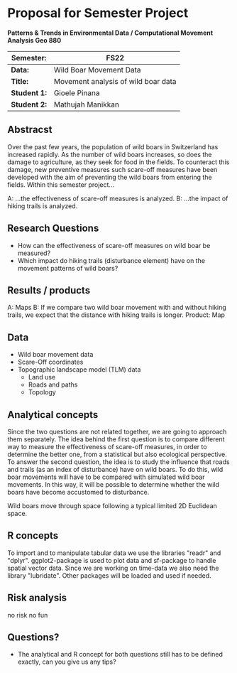 # Proposal for Semester Project

**Patterns & Trends in Environmental Data / Computational Movement
Analysis Geo 880**

| Semester:      | FS22                                |
|----------------|-------------------------------------|
| **Data:**      | Wild Boar Movement Data             |
| **Title:**     | Movement analysis of wild boar data |
| **Student 1:** | Gioele Pinana                       |
| **Student 2:** | Mathujah Manikkan                   |

## Abstracst 
<!-- (50-60 words) --> 
Over the past few years, the population of wild boars in Switzerland has increased rapidly. As the number of wild boars increases, so does the damage to agriculture, as they seek for food in the fields. To counteract this damage, new preventive measures such scare-off measures have been developed with the aim of preventing the wild boars from entering the fields. Within this semester project...

A: ...the effectiveness of scare-off measures is analyzed. 
B: ...the impact of hiking trails is analyzed. 

## Research Questions
<!-- (50-60 words) -->
* How can the effectiveness of scare-off measures on wild boar be measured?  
* Which impact do hiking trails (disturbance element) have on the movement patterns of wild boars?

## Results / products
<!-- What do you expect, anticipate? -->
A: Maps
B: If we compare two wild boar movement with and without hiking trails, we expect that the distance with hiking trails is longer. Product: Map

## Data
<!-- What data will you use? Will you require additional context data? Where do you get this data from? Do you already have all the data? -->
* Wild boar movement data
* Scare-Off coordinates
* Topographic landscape model (TLM) data
  + Land use
  + Roads and paths
  + Topology


## Analytical concepts
<!-- Which analytical concepts will you use? What conceptual movement spaces and respective modelling approaches of trajectories will you be using? What additional spatial analysis methods will you be using? --> 
Since the two questions are not related together, we are going to approach them separately. The idea behind the first question is to compare different way to measure the effectiveness of scare-off measures, in order to determine the better one, from a statistical but also ecological perspective. 
To answer the second question, the idea is to study the influence that roads and trails (as an index of disturbance) have on wild boars. To do this, wild boar movements will have to be compared with simulated wild boar movements. In this way, it will be possible to determine whether the wild boars have become accustomed to disturbance. 

Wild boars move through space following a typical limited 2D Euclidean space. 

## R concepts
<!-- Which R concepts, functions, packages will you mainly use. What additional spatial analysis methods will you be using? -->
To import and to manipulate tabular data we use the libraries "readr" and "dplyr". ggplot2-package is used to plot data and sf-package to handle spatial vector data. Since we are working on time-data we also need the library "lubridate". Other packages will be loaded and used if needed. 

## Risk analysis
<!-- What could be the biggest challenges/problems you might face? What is your plan B? --> no risk no fun

## Questions? 
<!-- Which questions would you like to discuss at the coaching session? -->
- The analytical and R concept for both questions still has to be defined exactly, can you give us any tips? 

